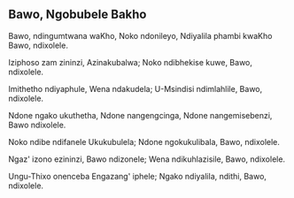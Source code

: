 ## Bawo, Ngobubele Bakho

Bawo, ndingumtwana waKho, Noko ndonileyo,
Ndiyalila phambi kwaKho Bawo, ndixolele.

Iziphoso zam zininzi, Azinakubalwa;
Noko ndibhekise kuwe, Bawo, ndixolele. 

Imithetho ndiyaphule, Wena ndakudela;
U-Msindisi ndimlahlile, Bawo, ndixolele.

Ndone ngako ukuthetha, Ndone nangengcinga,
Ndone nangemisebenzi, Bawo ndixolele.

Noko ndibe ndifanele Ukukubulela;
Ndone ngokukulibala, Bawo, ndixolele.

Ngaz' izono ezininzi, Bawo ndizonele;
Wena ndikuhlazisile, Bawo, ndixolele.

Ungu-Thixo onenceba Engazang' iphele;
Ngako ndiyalila, ndithi, Bawo, ndixolele.

